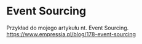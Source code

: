 # Event Sourcing
Przykład do mojego artykułu nt. Event Sourcing. 
https://www.empressia.pl/blog/178-event-sourcing
